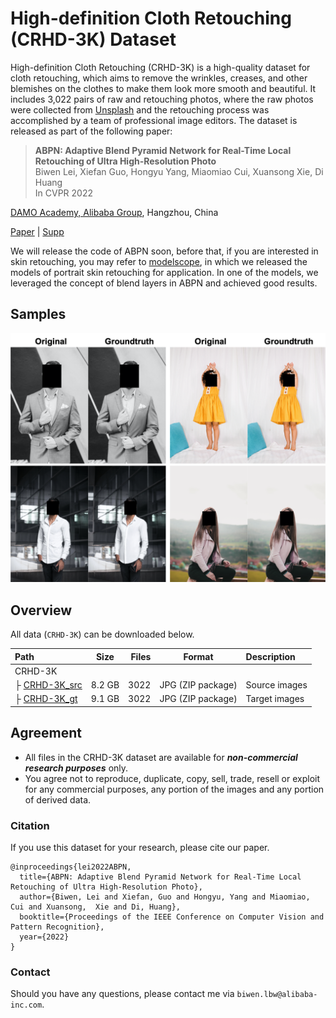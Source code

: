 # High-definition Cloth Retouching (CRHD-3K) Dataset 
High-definition Cloth Retouching (CRHD-3K) is a high-quality dataset for cloth retouching, which aims to remove the wrinkles, creases, and other blemishes on the clothes to make them look more smooth and beautiful. It includes 3,022 pairs of raw and retouching photos, where the raw photos were collected from [Unsplash](https://unsplash.dogedoge.com) and the retouching process was accomplished by a team of professional image editors. The dataset is released as part of the following paper:

> **ABPN: Adaptive Blend Pyramid Network for Real-Time Local Retouching of Ultra High-Resolution Photo**<br>
> Biwen Lei, Xiefan Guo, Hongyu Yang, Miaomiao Cui, Xuansong Xie, Di Huang<br>
> In CVPR 2022<br>

[DAMO Academy, Alibaba Group](https://damo.alibaba.com), Hangzhou, China

[Paper](https://openaccess.thecvf.com/content/CVPR2022/papers/Lei_ABPN_Adaptive_Blend_Pyramid_Network_for_Real-Time_Local_Retouching_of_CVPR_2022_paper.pdf) | [Supp](https://openaccess.thecvf.com/content/CVPR2022/supplemental/Lei_ABPN_Adaptive_Blend_CVPR_2022_supplemental.pdf)

We will release the code of ABPN soon, before that, if you are interested in skin retouching, 
you may refer to [modelscope](https://www.modelscope.cn/models/damo/cv_unet_skin-retouching/summary), in which we released the models of portrait skin retouching for  application.  In one of the models, we leveraged the concept of blend layers in ABPN and achieved good results.

## Samples
![sample_images](samples/sample.png)

## Overview
All data (`CRHD-3K`) can be downloaded below.

| Path   |  Size   |  Files  |    Format   | Description                   |
| :----- | :---:   |   ---:  |    :---:    | :-------                      |
| CRHD-3K          |         |      |      |
| &boxvr;&nbsp;[CRHD-3K_src](https://drive.google.com/file/d/1Px1UoTsvcW831G9lzVd9DpaCUGVTLclp/view?usp=sharing)  | 8.2 GB  | 3022 | JPG (ZIP package)  | Source images                 |
| &boxvr;&nbsp;[CRHD-3K_gt](https://drive.google.com/file/d/11fvSuR4qCK9gppu3i9G1qG1zWRk0RM_x/view?usp=sharing)  | 9.1 GB  | 3022 | JPG (ZIP package)  | Target images                 |


## Agreement
- All files in the CRHD-3K dataset are available for ***non-commercial research purposes*** only.
- You agree not to reproduce, duplicate, copy, sell, trade, resell or exploit for any commercial purposes, any portion of the images and any portion of derived data.

### Citation
If you use this dataset for your research, please cite our paper.
```
@inproceedings{lei2022ABPN,
  title={ABPN: Adaptive Blend Pyramid Network for Real-Time Local Retouching of Ultra High-Resolution Photo},
  author={Biwen, Lei and Xiefan, Guo and Hongyu, Yang and Miaomiao, Cui and Xuansong,  Xie and Di, Huang},
  booktitle={Proceedings of the IEEE Conference on Computer Vision and Pattern Recognition},
  year={2022}
}
```


### Contact
Should you have any questions, please contact me via `biwen.lbw@alibaba-inc.com`.
